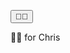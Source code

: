 <html>
  
  <script src="./flash.min.js"></script>
  <script>
    function bumpIt(){
      window.FlashMessage.info('BUMP IT!', {
        progress: true,
        interactive: true,
        timeout: 1000,
        appear_delay: 200,
        container: '.flash-container',
        theme: 'default'
    }
  </script>

<button onclick="bumpIt()">🤜🤛</button>

🤜🤛 for Chris  
</html>

